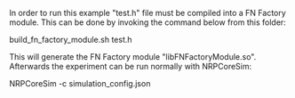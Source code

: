 In order to run this example "test.h" file must be compiled into a FN Factory module. This can be done by invoking the command below from this folder:

build_fn_factory_module.sh test.h

This will generate the FN Factory module "libFNFactoryModule.so". Afterwards the experiment can be run normally with NRPCoreSim:

NRPCoreSim -c simulation_config.json
